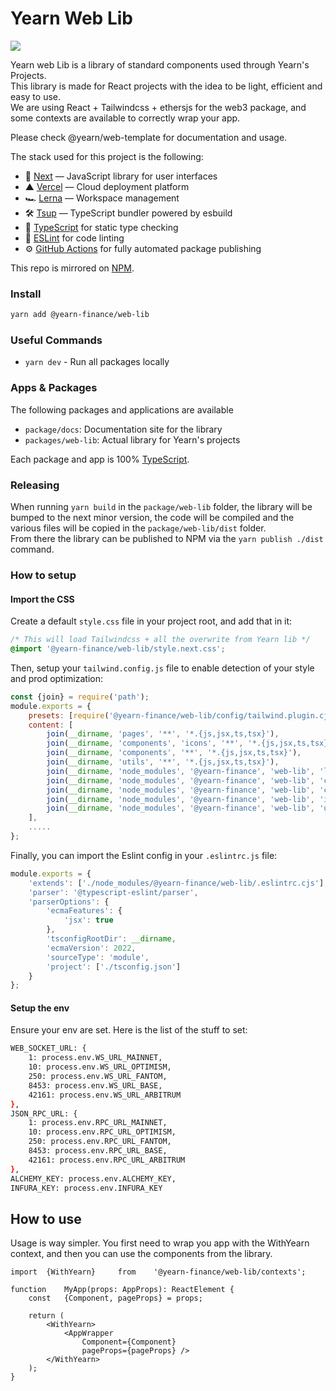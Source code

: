 # Yearn Web Lib
![](../../.github/og.jpeg)


Yearn web Lib is a library of standard components used through Yearn's Projects.    
This library is made for React projects with the idea to be light, efficient and easy to use.  
We are using React + Tailwindcss + ethersjs for the web3 package, and some contexts are available to correctly wrap your app.

Please check @yearn/web-template for documentation and usage.

The stack used for this project is the following:
- 🚀 [Next](https://nextjs.org) — JavaScript library for user interfaces
- ▲ [Vercel](https://vercel.com) — Cloud deployment platform
- 🏎 [Lerna](https://lerna.js.org/) — Workspace management
- 🛠 [Tsup](https://github.com/egoist/tsup) — TypeScript bundler powered by esbuild
- 📄 [TypeScript](https://www.typescriptlang.org/) for static type checking
- 💄 [ESLint](https://eslint.org/) for code linting
- ⚙️ [GitHub Actions](https://github.com/changesets/action) for fully automated package publishing

This repo is mirrored on [NPM](https://www.npmjs.com/package/@yearn-finance/web-lib).

### Install
```sh
yarn add @yearn-finance/web-lib
```

### Useful Commands
- `yarn dev` - Run all packages locally

### Apps & Packages
The following packages and applications are available

- `package/docs`: Documentation site for the library
- `packages/web-lib`: Actual library for Yearn's projects

Each package and app is 100% [TypeScript](https://www.typescriptlang.org/).


### Releasing
When running `yarn build` in the `package/web-lib` folder, the library will be bumped to the next minor version, the code will be compiled and the various files will be copied in the `package/web-lib/dist` folder.  
From there the library can be published to NPM via the `yarn publish ./dist` command.

### How to setup

#### Import the CSS
Create a default `style.css` file in your project root, and add that in it:
```scss
/* This will load Tailwindcss + all the overwrite from Yearn lib */
@import '@yearn-finance/web-lib/style.next.css';
```

Then, setup your `tailwind.config.js` file to enable detection of your style and prod optimization:
```js
const {join} = require('path');
module.exports = {
	presets: [require('@yearn-finance/web-lib/config/tailwind.plugin.cjs')],
	content: [
		join(__dirname, 'pages', '**', '*.{js,jsx,ts,tsx}'),
		join(__dirname, 'components', 'icons', '**', '*.{js,jsx,ts,tsx}'),
		join(__dirname, 'components', '**', '*.{js,jsx,ts,tsx}'),
		join(__dirname, 'utils', '**', '*.{js,jsx,ts,tsx}'),
		join(__dirname, 'node_modules', '@yearn-finance', 'web-lib', 'layouts', '**', '*.js'),
		join(__dirname, 'node_modules', '@yearn-finance', 'web-lib', 'components', '**', '*.js'),
		join(__dirname, 'node_modules', '@yearn-finance', 'web-lib', 'contexts', '**', '*.js'),
		join(__dirname, 'node_modules', '@yearn-finance', 'web-lib', 'icons', '**', '*.js'),
		join(__dirname, 'node_modules', '@yearn-finance', 'web-lib', 'utils', '**', '*.js')
	],
	.....
};
```

Finally, you can import the Eslint config in your `.eslintrc.js` file:
```js
module.exports = {
	'extends': ['./node_modules/@yearn-finance/web-lib/.eslintrc.cjs'],
	'parser': '@typescript-eslint/parser',
	'parserOptions': {
		'ecmaFeatures': {
			'jsx': true
		},
		'tsconfigRootDir': __dirname,
		'ecmaVersion': 2022,
		'sourceType': 'module',
		'project': ['./tsconfig.json']
	}
};

```


#### Setup the env
Ensure your env are set. Here is the list of the stuff to set:
```bash
WEB_SOCKET_URL: {
	1: process.env.WS_URL_MAINNET,
	10: process.env.WS_URL_OPTIMISM,
	250: process.env.WS_URL_FANTOM,
	8453: process.env.WS_URL_BASE,
	42161: process.env.WS_URL_ARBITRUM
},
JSON_RPC_URL: {
	1: process.env.RPC_URL_MAINNET,
	10: process.env.RPC_URL_OPTIMISM,
	250: process.env.RPC_URL_FANTOM,
	8453: process.env.RPC_URL_BASE,
	42161: process.env.RPC_URL_ARBITRUM
},
ALCHEMY_KEY: process.env.ALCHEMY_KEY,
INFURA_KEY: process.env.INFURA_KEY
```


## How to use
Usage is way simpler. You first need to wrap you app with the WithYearn context, and then you can use the components from the library.
```tsx
import	{WithYearn}		from	'@yearn-finance/web-lib/contexts';

function	MyApp(props: AppProps): ReactElement {
	const	{Component, pageProps} = props;
	
	return (
		<WithYearn>
			<AppWrapper
				Component={Component}
				pageProps={pageProps} />
		</WithYearn>
	);
}
```
